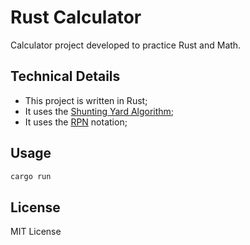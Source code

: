 # Rust Calculator

Calculator project developed to practice Rust and Math.

## Technical Details

- This project is written in Rust;
- It uses the [Shunting Yard Algorithm](https://en.wikipedia.org/wiki/Shunting-yard_algorithm);
- It uses the [RPN](https://en.wikipedia.org/wiki/Reverse_Polish_notation) notation;

## Usage

```sh
cargo run
```

## License

MIT License
